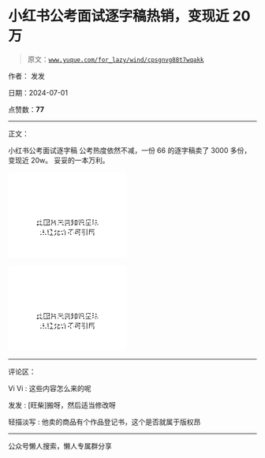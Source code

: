 # 小红书公考面试逐字稿热销，变现近 20 万

> 原文：[`www.yuque.com/for_lazy/wind/cpsgnvg88t7wqakk`](https://www.yuque.com/for_lazy/wind/cpsgnvg88t7wqakk)

作者： 发发

日期：2024-07-01

点赞数：**77**

* * *

正文：

小红书公考面试逐字稿 公考热度依然不减，一份 66 的逐字稿卖了 3000 多份，变现近 20w。 妥妥的一本万利。

![](img/34824d813f62152667fee496218f1270.png "None")

![](img/fce7c395ff4751e5b3536e6932ae4ad8.png "None")

* * *

评论区：

Vi Vi : 这些内容怎么来的呢

发发 : [旺柴]搬呀，然后适当修改呀

轻描淡写 : 他卖的商品有个作品登记书，这个是否就属于版权昂

* * *

公众号懒人搜索，懒人专属群分享